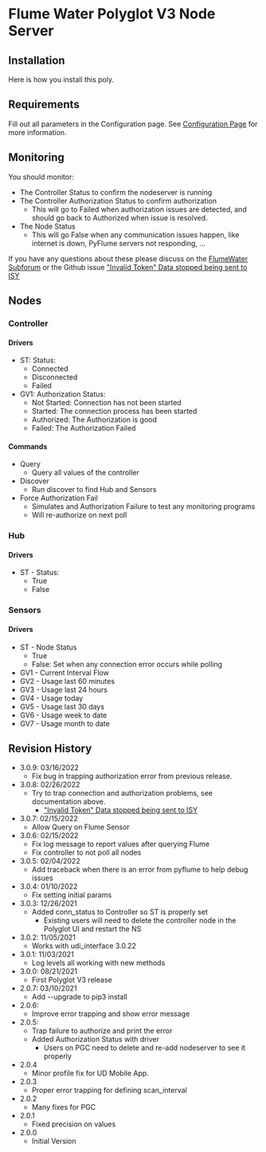 # Flume Water Polyglot V3 Node Server

## Installation

Here is how you install this poly.

## Requirements

Fill out all parameters in the Configuration page.  See [Configuration Page](configdoc.md) for more information.

## Monitoring

You should monitor:
- The Controller Status to confirm the nodeserver is running
- The Controller Authorization Status to confirm authorization
  - This will go to Failed when authorization issues are detected, and should go back to Authorized when issue is resolved.
- The Node Status
  - This will go False when any communication issues happen, like internet is down, PyFlume servers not responding, ...

If you have any questions about these please discuss on the [FlumeWater Subforum](https://forum.universal-devices.com/forum/278-flumewater/) or the Github issue ["Invalid Token" Data stopped being sent to ISY](https://github.com/UniversalDevicesInc-PG3/udi-poly-FlumeWater/issues/6)

## Nodes

### Controller

#### Drivers

- ST: Status: 
  - Connected
  - Disconnected
  - Failed 
- GV1: Authorization Status: 
  - Not Started: Connection has not been started
  - Started: The connection process has been started
  - Authorized: The Authorization is good
  - Failed: The Authorization Failed

#### Commands

- Query
  - Query all values of the controller
- Discover 
  - Run discover to find Hub and Sensors
- Force Authorization Fail
  - Simulates and Authorization Failure to test any monitoring programs
  - Will re-authorize on next poll
  
### Hub

#### Drivers

- ST - Status:
  - True
  - False

### Sensors

#### Drivers

- ST - Node Status
  - True
  - False: Set when any connection error occurs while polling
- GV1 - Current Interval Flow
- GV2 - Usage last 60 minutes
- GV3 - Usage last 24 hours
- GV4 - Usage today
- GV5 - Usage last 30 days
- GV6 - Usage week to date
- GV7 - Usage month to date

## Revision History
- 3.0.9: 03/16/2022
  - Fix bug in trapping authorization error from previous release.
- 3.0.8: 02/26/2022
  - Try to trap connection and authorization problems, see documentation above.
    - ["Invalid Token" Data stopped being sent to ISY](https://github.com/UniversalDevicesInc-PG3/udi-poly-FlumeWater/issues/6)
- 3.0.7: 02/15/2022
  - Allow Query on Flume Sensor
- 3.0.6: 02/15/2022
  - Fix log message to report values after querying Flume
  - Fix controller to not poll all nodes
- 3.0.5: 02/04/2022
  - Add traceback when there is an error from pyflume to help debug issues
- 3.0.4: 01/10/2022
  - Fix setting initial params
- 3.0.3: 12/26/2021
  - Added conn_status to Controller so ST is properly set
    - Existing users will need to delete the controller node in the Polyglot UI and restart the NS
- 3.0.2: 11/05/2021
  - Works with udi_interface 3.0.22
- 3.0.1: 11/03/2021
  - Log levels all working with new methods
- 3.0.0: 08/21/2021
  - First Polyglot V3 release
- 2.0.7: 03/10/2021
  - Add --upgrade to pip3 install
- 2.0.6:
  - Improve error trapping and show error message
- 2.0.5:
  - Trap failure to authorize and print the error
  - Added Authorization Status with driver
    - Users on PGC need to delete and re-add nodeserver to see it properly
- 2.0.4
  - Minor profile fix for UD Mobile App.
- 2.0.3
  - Proper error trapping for defining scan_interval
- 2.0.2
  - Many fixes for PGC
- 2.0.1
  - Fixed precision on values
- 2.0.0
  - Initial Version
